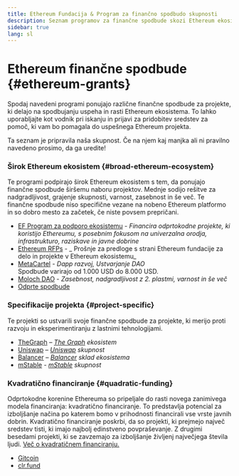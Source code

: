 ```yaml
---
title: Ethereum Fundacija & Program za finančno spodbudo skupnosti
description: Seznam programov za finančne spodbude skozi Ethereum ekosistem.
sidebar: true
lang: sl
---
```


# Ethereum finančne spodbude {#ethereum-grants}

Spodaj navedeni programi ponujajo različne finančne spodbude za projekte, ki delajo na spodbujanju uspeha in rasti Ethereum ekosistema. To lahko uporabljajte kot vodnik pri iskanju in prijavi za pridobitev sredstev za pomoč, ki vam bo pomagala do uspešnega Ethereum projekta.

Ta seznam je pripravila naša skupnost. Če na njem kaj manjka ali ni pravilno navedeno prosimo, da ga uredite!

### Širok Ethereum ekosistem {#broad-ethereum-ecosystem}

Te programi podpirajo širok Ethereum ekosistem s tem, da ponujajo finančne spodbude širšemu naboru projektov. Mednje sodijo rešitve za nadgradljivost, grajenje skupnosti, varnost, zasebnost in še več. Te finančne spodbude niso specifične vezane na nobeno Ethereum platformo in so dobro mesto za začetek, če niste povsem prepričani.

- [EF Program za podporo ekosistemu](https://esp.ethereum.foundation) - _Financira odprtokodne projekte, ki koristijo Ethereumu, s posebnim fokusom na univerzalna orodja, infrastrukturo, raziskave in javne dobrine_
- [Ethereum RFPs](https://github.com/ethereum/requests-for-proposals) - _ Prošnje za predloge s strani Ethereum fundacije za delo in projekte v Ethereum ekosistemu_
- [MetaCartel](https://www.metacartel.org/grants/) - _Dapp razvoj, Ustvarjanje DAO_  
  Spodbude varirajo od 1.000 USD do 8.000 USD.
- [Moloch DAO](https://www.molochdao.com/) - _Zasebnost, nadgradljivost z 2. plastmi, varnost in še več_
- [Odprte spodbude](https://opengrants.com/explore)

### Specifikacije projekta {#project-specific}

Te projekti so ustvarili svoje finančne spodbude za projekte, ki merijo proti razvoju in eksperimentiranju z lastnimi tehnologijami.

- [TheGraph](https://airtable.com/shrdfvnFvVch3IOVm) – _[The Graph](https://thegraph.com/) ekosistem_
- [Uniswap](https://www.unigrants.org/) – _[Uniswap](https://uniswap.org/) skupnost_
- [Balancer](https://forms.gle/c68e4fM7JHCQkPkN7) – _[Balancer](https://balancer.fi/) sklad ekosistema_
- [mStable](https://docs.mstable.org/advanced/grants-program) - _[mStable](https://mstable.org/) skupnost_

### Kvadratično financiranje {#quadratic-funding}

Odprtokodne korenine Ethereuma so pripeljale do rasti novega zanimivega modela financiranja: kvadratično financiranje. To predstavlja potencial za izboljšanje načina po katerem bomo v prihodnosti financirali vse vrste javnih dobrin. Kvadratično financiranje poskrbi, da so projekti, ki prejmejo največ sredstev tisti, ki imajo najbolj edinstveno povpraševanje. Z drugimi besedami projekti, ki se zavzemajo za izboljšanje življenj največjega števila ljudi. [Več o kvadratičnem financiranju.](/defi/#quadratic-funding)

- [Gitcoin](https://gitcoin.co/grants)
- [clr.fund](https://clr.fund/)
